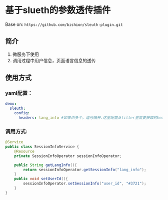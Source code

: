 # 基于slueth的参数透传插件

Base on: `https://github.com/bishion/sleuth-plugin.git`

## 简介
1. 微服务下使用
2. 调用过程中用户信息，页面语言信息的透传

## 使用方式

### yaml配置：
```yaml
demo:
  sleuth: 
    config:
      headers: lang_info #如果由多个，逗号隔开.这里配置从filter里需要获取的headerName
```

### 调用方式:
```java
@Service
public class SessionInfoService {
    @Resource
    private SessionInfoOperator sessionInfoOperator;

    public String getLangInfo(){
        return sessionInfoOperator.getSessionInfo("lang_info");
    }
    public void setUserId(){
        sessionInfoOperator.setSessionInfo("user_id", "#3721");
    }
}
```
